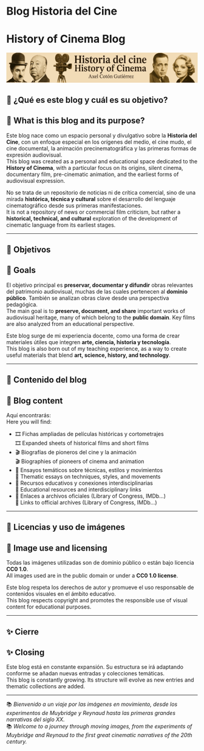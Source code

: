 # Blog Historia del Cine  
# History of Cinema Blog

![Encabezado del Blog de Historia del Cine de Axel Cotón Gutiérrez](/assets/images/top.jpg)

## 📌 ¿Qué es este blog y cuál es su objetivo?  
## 📌 What is this blog and its purpose?

Este blog nace como un espacio personal y divulgativo sobre la **Historia del Cine**, con un enfoque especial en los orígenes del medio, el cine mudo, el cine documental, la animación precinematográfica y las primeras formas de expresión audiovisual.  
This blog was created as a personal and educational space dedicated to the **History of Cinema**, with a particular focus on its origins, silent cinema, documentary film, pre-cinematic animation, and the earliest forms of audiovisual expression.

No se trata de un repositorio de noticias ni de crítica comercial, sino de una mirada **histórica, técnica y cultural** sobre el desarrollo del lenguaje cinematográfico desde sus primeras manifestaciones.  
It is not a repository of news or commercial film criticism, but rather a **historical, technical, and cultural** exploration of the development of cinematic language from its earliest stages.

---

## 🎯 Objetivos  
## 🎯 Goals

El objetivo principal es **preservar, documentar y difundir** obras relevantes del patrimonio audiovisual, muchas de las cuales pertenecen al **dominio público**. También se analizan obras clave desde una perspectiva pedagógica.  
The main goal is to **preserve, document, and share** important works of audiovisual heritage, many of which belong to the **public domain**. Key films are also analyzed from an educational perspective.

Este blog surge de mi experiencia docente, como una forma de crear materiales útiles que integren **arte, ciencia, historia y tecnología**.  
This blog is also born out of my teaching experience, as a way to create useful materials that blend **art, science, history, and technology**.

---

## 🧰 Contenido del blog  
## 🧰 Blog content

Aquí encontrarás:  
Here you will find:

- 🎞️ Fichas ampliadas de películas históricas y cortometrajes  
  🎞️ Expanded sheets of historical films and short films  
- 🎬 Biografías de pioneros del cine y la animación  
  🎬 Biographies of pioneers of cinema and animation  
- 📜 Ensayos temáticos sobre técnicas, estilos y movimientos  
  📜 Thematic essays on techniques, styles, and movements  
- 🧩 Recursos educativos y conexiones interdisciplinarias  
  🧩 Educational resources and interdisciplinary links  
- 🔗 Enlaces a archivos oficiales (Library of Congress, IMDb…)  
  🔗 Links to official archives (Library of Congress, IMDb…)

---

## 📸 Licencias y uso de imágenes  
## 📸 Image use and licensing

Todas las imágenes utilizadas son de dominio público o están bajo licencia **CC0 1.0**.  
All images used are in the public domain or under a **CC0 1.0 license**.

Este blog respeta los derechos de autor y promueve el uso responsable de contenidos visuales en el ámbito educativo.  
This blog respects copyright and promotes the responsible use of visual content for educational purposes.

---

## ✨ Cierre  
## ✨ Closing

Este blog está en constante expansión. Su estructura se irá adaptando conforme se añadan nuevas entradas y colecciones temáticas.  
This blog is constantly growing. Its structure will evolve as new entries and thematic collections are added.

---

📚 *Bienvenido a un viaje por las imágenes en movimiento, desde los experimentos de Muybridge y Reynaud hasta las primeras grandes narrativas del siglo XX.*  
📚 *Welcome to a journey through moving images, from the experiments of Muybridge and Reynaud to the first great cinematic narratives of the 20th century.*
